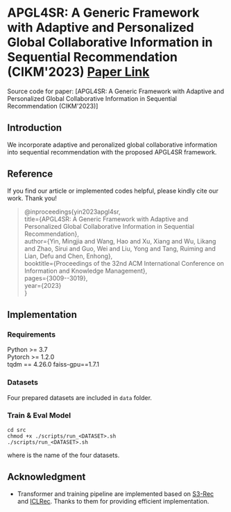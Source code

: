 # APGL4SR: A Generic Framework with Adaptive and Personalized Global Collaborative Information in Sequential Recommendation (CIKM'2023) [Paper Link](https://dl.acm.org/doi/abs/10.1145/3583780.3614781)
Source code for paper: [APGL4SR: A Generic Framework with Adaptive and Personalized Global Collaborative Information in Sequential Recommendation (CIKM'2023)]

## Introduction
We incorporate adaptive and peronalized global collaborative information into sequential recommendation with the proposed APGL4SR framework.

## Reference
If you find our article or implemented codes helpful, please kindly cite our work. Thank you!

>@inproceedings{yin2023apgl4sr,<br>
   title={APGL4SR: A Generic Framework with Adaptive and Personalized Global Collaborative Information in Sequential Recommendation},<br>
   author={Yin, Mingjia and Wang, Hao and Xu, Xiang and Wu, Likang and Zhao, Sirui and Guo, Wei and Liu, Yong and Tang, Ruiming and Lian, Defu and Chen, Enhong},<br>
   booktitle={Proceedings of the 32nd ACM International Conference on Information and Knowledge Management},<br>
   pages={3009--3019},<br>
   year={2023}<br>
}


## Implementation
### Requirements

Python >= 3.7  
Pytorch >= 1.2.0  
tqdm == 4.26.0 
faiss-gpu==1.7.1

### Datasets
Four prepared datasets are included in `data` folder.


### Train & Eval Model

```
cd src
chmod +x ./scripts/run_<DATASET>.sh
./scripts/run_<DATASET>.sh
```
where <DATASET> is the name of the four datasets.


## Acknowledgment
 - Transformer and training pipeline are implemented based on [S3-Rec](https://github.com/RUCAIBox/CIKM2020-S3Rec) and [ICLRec](https://github.com/salesforce/ICLRec). Thanks to them for providing efficient implementation.

